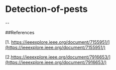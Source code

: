 # Detection-of-pests
--

##References

[1. https://ieeexplore.ieee.org/document/7155951/](https://ieeexplore.ieee.org/document/7155951/)

[2.https://ieeexplore.ieee.org/document/7916653/](https://ieeexplore.ieee.org/document/7916653/)
